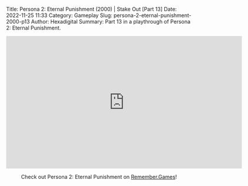 Title: Persona 2: Eternal Punishment (2000) | Stake Out [Part 13]
Date: 2022-11-25 11:33
Category: Gameplay
Slug: persona-2-eternal-punishment-2000-p13
Author: Hexadigital
Summary: Part 13 in a playthrough of Persona 2: Eternal Punishment.

<center><iframe src="https://www.youtube.com/embed/NRXK6lrNtpU?feature=oembed" allow="accelerometer; autoplay; encrypted-media; gyroscope; picture-in-picture" width="640" height="360" frameborder="0"></iframe>

Check out Persona 2: Eternal Punishment on [Remember.Games](https://remember.games/game/4628/persona-2-eternal-punishment/)!</center>

